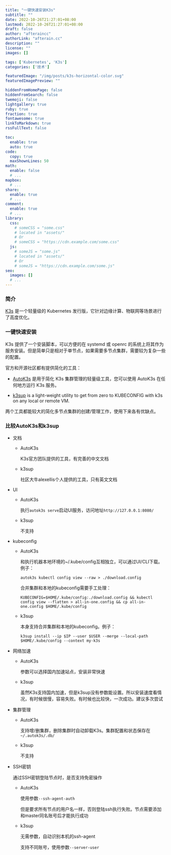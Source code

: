 ```yaml
---
title: "一键快速安装K3s"
subtitle: ""
date: 2022-10-26T21:27:01+08:00
lastmod: 2022-10-26T21:27:01+08:00
draft: false
author: "afteraincc"
authorLink: "afterain.cc"
description: ""
license: ""
images: []

tags: ['Kubernetes', 'K3s']
categories: ['技术']

featuredImage: "/img/posts/k3s-horizontal-color.svg"
featuredImagePreview: ""

hiddenFromHomePage: false
hiddenFromSearch: false
twemoji: false
lightgallery: true
ruby: true
fraction: true
fontawesome: true
linkToMarkdown: true
rssFullText: false

toc:
  enable: true
  auto: true
code:
  copy: true
  maxShownLines: 50
math:
  enable: false
  # ...
mapbox:
  # ...
share:
  enable: true
  # ...
comment:
  enable: true
  # ...
library:
  css:
    # someCSS = "some.css"
    # located in "assets/"
    # Or
    # someCSS = "https://cdn.example.com/some.css"
  js:
    # someJS = "some.js"
    # located in "assets/"
    # Or
    # someJS = "https://cdn.example.com/some.js"
seo:
  images: []
  # ...
---
```


### 简介

[K3s](https://github.com/k3s-io/k3s) 是一个轻量级的 Kubernetes 发行版，它针对边缘计算、物联网等场景进行了高度优化。

<!--more-->

### 一键快速安装

K3s 提供了一个安装脚本，可以方便的在 systemd 或 openrc 的系统上将其作为服务安装。但是简单只是相对于单节点，如果需要多节点集群，需要较为复杂一些的配置。

官方和开源社区都有提供简化的工具：

- [AutoK3s](https://github.com/cnrancher/autok3s) 是用于简化 K3s 集群管理的轻量级工具，您可以使用 AutoK3s 在任何地方运行 K3s 服务。

- [k3sup](https://github.com/alexellis/k3sup) is a light-weight utility to get from zero to KUBECONFIG with k3s on any local or remote VM.

两个工具都能较大的简化多节点集群的创建/管理工作，使用下来各有优缺点。

### 比较AutoK3s和k3sup

- 文档

	- AutoK3s

		K3s官方团队提供的工具，有完善的中文文档

	- k3sup

		社区大牛alexellis个人提供的工具，只有英文文档

- UI

	- AutoK3s

		执行`autok3s serve`启动UI服务，访问地址`http://127.0.0.1:8080/`

	- k3sup

		不支持

- kubeconfig

	- AutoK3s

		和执行机器本地环境的~/.kube/config互相独立，可以通过UI/CLI下载。例子：

		`autok3s kubectl config view --raw > ./download.config`

		合并集群和本地的kubeconfig需要手工处理：

		`KUBECONFIG=$HOME/.kube/config:./download.config && kubectl config view --flatten > all-in-one.config && cp all-in-one.config $HOME/.kube/config`

	- k3sup

		本身支持合并集群和本地的kubeconfig。例子：

		`k3sup install --ip $IP --user $USER --merge --local-path $HOME/.kube/config --context my-k3s`

- 网络加速

	- AutoK3s

		参数可以选择国内加速站点，安装非常快速

	- k3sup

		虽然K3s支持国内加速，但是k3sup没有参数能设置。所以安装速度看情况，有时候很慢，容易失败。有时候也比较快，一次成功。建议多次尝试

- 集群管理

	- AutoK3s

		支持增/删集群，删除集群时自动卸载K3s。集群配置和状态保存在`~/.autok3s/.db/`

	- k3sup

		不支持

- SSH密钥

	通过SSH密钥登陆节点时，是否支持免密操作

	- AutoK3s

		使用参数`--ssh-agent-auth`

		但是要求所有节点的用户名一样，否则登陆ssh执行失败。节点需要添加和master同名账号后才能执行成功

	- k3sup

		无需参数，自动识别本机的ssh-agent

		支持不同账号，使用参数`--server-user`
